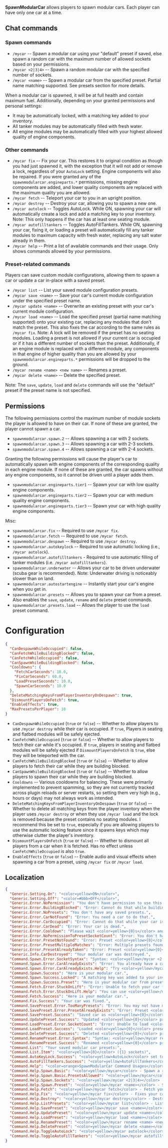 **SpawnModularCar** allows players to spawn modular cars. Each player can have only one car at a time.

## Chat commands

### Spawn commands
- `/mycar` -- Spawn a modular car using your "default" preset if saved, else spawn a random car with the maximum number of allowed sockets based on your permissions.
- `/mycar <2|3|4>` -- Spawn a random modular car with the specified number of sockets.
- `/mycar <name>` -- Spawn a modular car from the specified preset. Partial name matching supported. See presets section for more details.

When a modular car is spawned, it will be at full health and contain maximum fuel. Additionally, depending on your granted permissions and personal settings:
- It may be automatically locked, with a matching key added to your inventory.
- All tanker modules may be automatically filled with fresh water.
- All engine modules may be automatically filled with your highest allowed quality of engine components.

### Other commands
- `/mycar fix` -- Fix your car. This restores it to original condition as though you had just spawned it, with the exception that it will not add or remove a lock, regardless of your `AutoLock` setting. Engine components will also be repaired. If you were granted any of the `spawnmodularcar.engineparts.*` permissions, missing engine components are added, and lower quality components are replaced with the maximum quality you are allowed.
- `/mycar fetch` -- Teleport your car to you in an upright position.
- `/mycar destroy` -- Destroy your car, allowing you to spawn a new one.
- `/mycar autolock` -- Toggles AutoLock. While ON, spawning your car will automatically create a lock and add a matching key to your inventory. Note: This only happens if the car has at least one seating module.
- `/mycar autofilltankers` -- Toggles AutoFillTankers. While ON, spawning your car, fixing it, or loading a preset will automatically fill any tanker modules to maximum capacity with fresh water, replacing any salt water already in them.
- `/mycar help` -- Print a list of available commands and their usage. Only shows commands allowed by your permissions.

### Preset-related commands

Players can save custom module configurations, allowing them to spawn a car or update a car in-place with a saved preset.

- `/mycar list` -- List your saved module configuration presets.
- `/mycar save <name>` -- Save your car's current module configuration under the specified preset name.
- `/mycar update <name>` -- Overwrite an existing preset with your car's current module configuration.
- `/mycar load <name>` -- Load the specified preset (partial name matching supported) onto your existing car, replacing any modules that don't match the preset. This also fixes the car according to the same rules as `/mycar fix`. Note: A lock will be removed if the preset has no seating modules. Loading a preset is not allowed if your current car is occupied or if it has a different number of sockets than the preset. Additionally, if an engine module is replaced with a different module, any components in that engine of higher quality than you are allowed by your `spawnmodularcar.engineparts.*` permissions will be dropped to the ground.
- `/mycar rename <name> <new name>` -- Renames a preset.
- `/mycar delete <name>` -- Delete the specified preset.

Note: The `save`, `update`, `load` and `delete` commands will use the "default" preset if the preset name is not specified.

## Permissions

The following permissions control the maximum number of module sockets the player is allowed to have on their car. If none of these are granted, the player cannot spawn a car.
- `spawnmodularcar.spawn.2` -- Allows spawning a car with 2 sockets.
- `spawnmodularcar.spawn.3` -- Allows spawning a car with 2-3 sockets.
- `spawnmodularcar.spawn.4` -- Allows spawning a car with 2-4 sockets.

Granting the following permissions will cause the player's car to automatically spawn with engine components of the corresponding quality in each engine module. If none of these are granted, the car spawns without any engine components, so it cannot be driven until a player adds them.
- `spawnmodularcar.engineparts.tier1` -- Spawn your car with low quality engine components.
- `spawnmodularcar.engineparts.tier2` -- Spawn your car with medium quality engine components.
- `spawnmodularcar.engineparts.tier3` -- Spawn your car with high quality engine components.

Misc:
- `spawnmodularcar.fix` -- Required to use `/mycar fix`.
- `spawnmodularcar.fetch` -- Required to use `/mycar fetch`.
- `spawnmodularcar.despawn` -- Required to use `/mycar destroy`.
- `spawnmodularcar.autokeylock` -- Required to use automatic locking (i.e., `/mycar autolock`).
- `spawnmodularcar.autofilltankers` - Required to use automatic filling of tanker modules (i.e. `/mycar autofilltankers`).
- `spawnmodularcar.underwater` -- Allows your car to be driven underwater (scuba gear is recommended). Note: Underwater driving is noticeably slower than on land.
- `spawnmodularcar.autostartengine` -- Instantly start your car's engine when you get in.
- `spawnmodularcar.presets` -- Allows you to spawn your car from a preset. Also enables the `save`, `update`, `rename` and `delete` preset commands.
- `spawnmodularcar.presets.load` -- Allows the player to use the `load` preset command.

# Configuration

```json
{
  "CanDespawnWhileOccupied": false,
  "CanFetchWhileBuildingBlocked": false,
  "CanFetchWhileOccupied": false,
  "CanSpawnWhileBuildingBlocked": false,
  "Cooldowns": {
    "FetchCarSeconds": 10.0,
    "FixCarSeconds": 60.0,
    "LoadPresetSeconds": 10.0,
    "SpawnCarSeconds": 10.0
  },
  "DeleteMatchingKeysFromPlayerInventoryOnDespawn": true,
  "DismountPlayersOnFetch": true,
  "EnableEffects": true,
  "MaxPresetsPerPlayer": 10
}
```

- `CanDespawnWhileOccupied` (`true` or `false`) -- Whether to allow players to use `/mycar destroy` while their car is occupied. If `true`, Players in seating and flatbed modules will be safely ejected.
- `CanFetchWhileOccupied` (`true` or `false`) -- Whether to allow players to fetch their car while it's occupied. If `true`, players in seating and flatbed modules will be safely ejected if `DismountPlayersOnFetch` is `true`, else they will be teleported with the car.
- `CanFetchWhileBuildingBlocked` (`true` or `false`) -- Whether to allow players to fetch their car while they are building blocked.
- `CanSpawnWhileBuildingBlocked` (`true` or `false`) -- Whether to allow players to spawn their car while they are building blocked.
- `Cooldowns` -- Various cooldowns for balancing. These were primarily implemented to prevent spamming, so they are not currently tracked across plugin reloads or server restarts, so setting them very high (e.g., hours or days) may not always work as intended.
- `DeleteMatchingKeysFromPlayerInventoryOnDespawn` (`true` or `false`) -- Whether to delete all matching keys from the player inventory when the player uses `/mycar destroy` or when they use `/mycar load` and the lock is removed because the preset contains no seating modules. I recommend this be set to `true`, especially if you are allowing players to use the automatic locking feature since it spawns keys which may otherwise clutter the player's inventory.
- `DismountPlayersOnFetch` (`true` or `false`) -- Whether to dismount all players from a car when it is fetched. Has no effect unless `CanFetchWhileOccupied` is also `true`.
- `EnableEffects` (`true` or `false`) -- Enable audio and visual effects when spawning a car from a preset, using `/mycar fix` or `/mycar load`.

## Localization

```json
{
  "Generic.Setting.On": "<color=yellow>ON</color>",
  "Generic.Setting.Off": "<color=#bbb>OFF</color>",
  "Generic.Error.NoPermission": "You don't have permission to use this command.",
  "Generic.Error.BuildingBlocked": "Error: Cannot do that while building blocked.",
  "Generic.Error.NoPresets": "You don't have any saved presets.",
  "Generic.Error.CarNotFound": "Error: You need a car to do that.",
  "Generic.Error.CarOccupied": "Error: Cannot do that while your car is occupied.",
  "Generic.Error.CarDead": "Error: Your car is dead.",
  "Generic.Error.Cooldown": "Please wait <color=yellow>{0}s</color> and try again.",
  "Generic.Error.NoPermissionToPresetSocketCount": "Error: You don't have permission to use preset <color=yellow>{0}</color> because it requires <color=yellow>{1}</color> sockets.",
  "Generic.Error.PresetNotFound": "Error: Preset <color=yellow>{0}</color> not found.",
  "Generic.Error.PresetMultipleMatches": "Error: Multiple presets found matching <color=yellow>{0}</color>. Use <color=yellow>/mycar list</color> to view your presets.",
  "Generic.Error.PresetAlreadyTaken": "Error: Preset <color=yellow>{0}</color> is already taken.",
  "Generic.Info.CarDestroyed": "Your modular car was destroyed.",
  "Command.Spawn.Error.SocketSyntax": "Syntax: <color=yellow>/mycar <2|3|4></color>",
  "Command.Spawn.Error.CarAlreadyExists": "Error: You already have a car.",
  "Command.Spawn.Error.CarAlreadyExists.Help": "Try <color=yellow>/mycar fetch</color> or <color=yellow>/mycar help</color>.",
  "Command.Spawn.Success": "Here is your modular car.",
  "Command.Spawn.Success.Locked": "A matching key was added to your inventory.",
  "Command.Spawn.Success.Preset": "Here is your modular car from preset <color=yellow>{0}</color>.",
  "Command.Fetch.Error.StuckOnLift": "Error: Unable to fetch your car from its lift.",
  "Command.Fetch.Error.StuckOnLift.Help": "You can use <color=yellow>/mycar destroy</color> to destroy it.",
  "Command.Fetch.Success": "Here is your modular car.",
  "Command.Fix.Success": "Your car was fixed.",
  "Command.SavePreset.Error.TooManyPresets": "Error: You may not have more than <color=yellow>{0}</color> presets. Please delete another preset and try again. See <color=yellow>/mycar help</color>.",
  "Command.SavePreset.Error.PresetAlreadyExists": "Error: Preset <color=yellow>{0}</color> already exists. Use <color=yellow>/mycar update {0}</color> to update it.",
  "Command.SavePreset.Success": "Saved car as <color=yellow>{0}</color> preset.",
  "Command.UpdatePreset.Success": "Updated <color=yellow>{0}</color> preset with current module configuration.",
  "Command.LoadPreset.Error.SocketCount": "Error: Unable to load <color=yellow>{0}</color> preset ({1} sockets) because your car has <color=yellow>{2}</color> sockets.",
  "Command.LoadPreset.Success": "Loaded <color=yellow>{0}</color> preset onto your car.",
  "Command.DeletePreset.Success": "Deleted <color=yellow>{0}</color> preset.",
  "Command.RenamePreset.Error.Syntax": "Syntax: <color=yellow>/mycar rename <name> <new_name></color>",
  "Command.RenamePreset.Success": "Renamed <color=yellow>{0}</color> preset to <color=yellow>{1}</color>",
  "Command.List": "Your saved modular car presets:",
  "Command.List.Item": "<color=yellow>{0}</color> ({1} sockets)",
  "Command.AutoKeyLock.Success": "<color=yellow>AutoLock</color> set to {0}",
  "Command.AutoFillTankers.Success": "<color=yellow>AutoFillTankers</color> set to {0}",
  "Command.Help": "<color=orange>SpawnModularCar Command Usages</color>",
  "Command.Help.Spawn.Basic": "<color=yellow>/mycar</color> - Spawn a random car with max allowed sockets",
  "Command.Help.Spawn.Basic.PresetsAllowed": "<color=yellow>/mycar</color> - Spawn a car using your <color=yellow>default</color> preset if saved, else spawn a random car with max allowed sockets",
  "Command.Help.Spawn.Sockets": "<color=yellow>/mycar <2|3|4></color> - Spawn a random car with the specified number of sockets",
  "Command.Help.Spawn.Preset": "<color=yellow>/mycar <name></color> - Spawn a car from a saved preset",
  "Command.Help.Fetch": "<color=yellow>/mycar fetch</color> - Fetch your car",
  "Command.Help.Fix": "<color=yellow>/mycar fix</color> - Fixes your car",
  "Command.Help.Destroy": "<color=yellow>/mycar destroy</color> - Destroy your car",
  "Command.Help.ListPresets": "<color=yellow>/mycar list</color> - List your saved module configuration presets",
  "Command.Help.SavePreset": "<color=yellow>/mycar save <name></color> - Save your car as a preset",
  "Command.Help.UpdatePreset": "<color=yellow>/mycar update <name></color> - Overwrite an existing preset",
  "Command.Help.LoadPreset": "<color=yellow>/mycar load <name></color> - Load a preset onto your car",
  "Command.Help.RenamePreset": "<color=yellow>/mycar rename <name> <new_name></color> - Rename a preset",
  "Command.Help.DeletePreset": "<color=yellow>/mycar delete <name></color> - Delete a preset",
  "Command.Help.ToggleAutoLock": "<color=yellow>/mycar autolock</color> - Toggle auto lock: {0}",
  "Command.Help.ToggleAutoFillTankers": "<color=yellow>/mycar autofilltankers</color> - Toggle automatic filling of tankers with fresh water: {0}"
}
```
